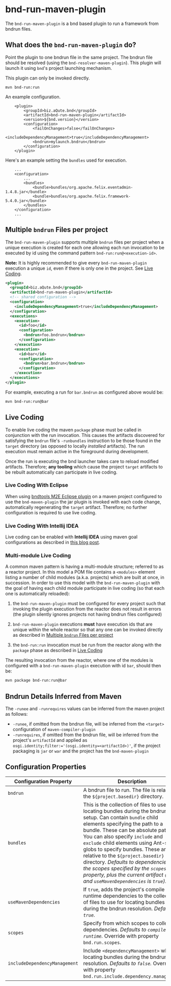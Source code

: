 # bnd-run-maven-plugin

The `bnd-run-maven-plugin` is a bnd based plugin to run a framework from bndrun files.

## What does the `bnd-run-maven-plugin` do?

Point the plugin to one bndrun file in the same project. The bndrun file should be resolved (using the `bnd-resolver-maven-plugin`). This plugin will launch it using `bnd`'s project launching mechanism.

This plugin can only be invoked directly.

```
mvn bnd-run:run
```

An example configuration.

```
    <plugin>
        <groupId>biz.aQute.bnd</groupId>
        <artifactId>bnd-run-maven-plugin</artifactId>
        <version>${bnd.version}</version>
        <configuration>
            <failOnChanges>false</failOnChanges>
            <includeDependencyManagement>true</includeDependencyManagement>
            <bndrun>mylaunch.bndrun</bndrun>
        </configuration>
    </plugin>
```

Here's an example setting the `bundles` used for execution.

```
    ...
    <configuration>
        ...
        <bundles>
            <bundle>bundles/org.apache.felix.eventadmin-1.4.8.jar</bundle>
            <bundle>bundles/org.apache.felix.framework-5.4.0.jar</bundle>
        </bundles>
    </configuration>
    ...
```

## Multiple `bndrun` Files per project

The `bnd-run-maven-plugin` supports multiple `bndrun` files per project when a unique execution is created for each one allowing each run invocation to be executed by id using the command pattern `bnd-run:run@<execution-id>`. 

**Note:** It is highly recommended to give every `bnd-run-maven-plugin` execution a unique `id`, even if there is only one in the project. See [Live Coding](#live-coding).

```xml
<plugin>
  <groupId>biz.aQute.bnd</groupId>
  <artifactId>bnd-run-maven-plugin</artifactId>
  <!-- shared configuration -->
  <configuration>
    <includeDependencyManagement>true</includeDependencyManagement>
  </configuration>
  <executions>
    <execution>
      <id>foo</id>
      <configuration>
        <bndrun>foo.bndrun</bndrun>
      </configuration>
    </execution>
    <execution>
      <id>bar</id>
      <configuration>
        <bndrun>bar.bndrun</bndrun>
      </configuration>
    </execution>
  </executions>
</plugin>
```

For example, executing a run for `bar.bndrun` as configured above  would be:

```bash
mvn bnd-run:run@bar
```

## Live Coding

To enable live coding the maven `package` phase must be called in conjunction with the run invocation. This causes the artifacts discovered for satisfying the `bndrun` file's `-runbundles` instruction to be those found in the `target` directory (as opposed to locally _installed_ artifacts). The run execution must remain active in the foreground during development.

Once the run is executing the bnd launcher takes care to reload modified artifacts. Therefore; **any tooling** which cause the project `target` artifacts to be rebuilt automatically can participate in live coding.

### Live Coding With Eclipse

When using [bndtools M2E Eclipse plugin](https://bndtools.org/installation.html) on a maven project configured to use the `bnd-maven-plugin` the jar plugin is invoked with each code change, automatically regenerating the `target` artifact. Therefore; no further configuration is required to use live coding.

### Live Coding With Intellij IDEA

Live coding can be enabled with **Intellij IDEA** using maven goal configurations as described in [this blog post](https://blog.io7m.com/2019/05/16/instant-code-reloading.xhtml).

### Multi-module Live Coding

A common maven pattern is having a multi-module structure; referred to as a reactor project. In this model a POM file contains a `<modules>` element listing a number of child modules (a.k.a. projects) which are built at once, in succession. In order to use this model with the `bnd-run-maven-plugin` with the goal of having each child module participate in live coding (so that each one is automatically reloaded):

1. the `bnd-run-maven-plugin` must be configured for every project such that invoking the plugin execution from the reactor does not result in errors (the plugin silently ignores projects not having bndrun files configured)

2. `bnd-run-maven-plugin` executions **must** have execution ids that are unique within the whole reactor so that any one can be invoked directly as described in [Multiple `bndrun` Files per project](#multiple-bndrun-files-per-project)

3. the `bnd-run:run` invocation must be run from the reactor along with the `package` phase as described in [Live Coding](#live-coding)

The resulting invocation from the reactor, where one of the modules is configured with a `bnd-run-maven-plugin` execution with id `bar`, should then be:

```bash
mvn package bnd-run:run@bar
```

## Bndrun Details Inferred from Maven

The `-runee` and `-runrequires` values can be inferred from the maven project as follows:

  * `-runee`, if omitted from the bndrun file, will be inferred from the `<target>` configuration of `maven-compiler-plugin`
  * `-runrequires`, if omitted from the bndrun file, will be inferred from the project's `artifactId` and applied as `osgi.identity;filter:='(osgi.identity=<artifactId>)'`, if the project packaging is `jar` or `war` and the project has the `bnd-maven-plugin`

## Configuration Properties

|Configuration Property       | Description |
| ---                         | ---         |
|`bndrun`                     | A bndrun file to run. The file is relative to the `${project.basedir}` directory.|
|`bundles`                    | This is the collection of files to use for locating bundles during the bndrun setup. Can contain `bundle` child elements specifying the path to a bundle. These can be absolute paths. You can also specify `include` and `exclude` child elements using Ant-style globs to specify bundles. These are relative to the `${project.basedir}` directory. _Defaults to dependencies in the scopes specified by the `scopes` property, plus the current artifact (if any and `useMavenDependencies` is `true`)._|
|`useMavenDependencies`       | If `true`, adds the project's compile and runtime dependencies to the collection of files to use for locating bundles during the bndrun resolution. _Defaults to `true`._|
|`scopes`                     | Specify from which scopes to collect dependencies. _Defaults to `compile, runtime`._ Override with property `bnd.run.scopes`.|
|`includeDependencyManagement`| Include `<dependencyManagement>` when locating bundles during the bndrun resolution. _Defaults to `false`._ Override with property `bnd.run.include.dependency.management`.|
